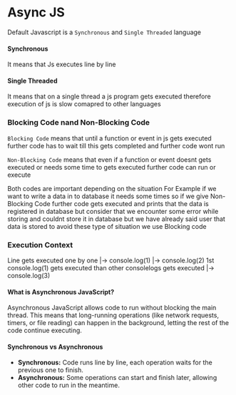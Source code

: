 # Async JS

Default Javascript is a `Synchronous` and `Single Threaded` language

#### Synchronous 
It means that Js executes line by line

#### Single Threaded
It means that on a single thread a js program gets executed therefore execution of js is slow comapred to other languages

### Blocking Code nand Non-Blocking Code
`Blocking Code` means that until a function or event in js gets executed further code has to wait till this gets completed and further code wont run

`Non-Blocking Code` means that even if a function or event doesnt gets executed or needs some time to gets executed further code can run or execute 

Both codes are important depending on the situation
For Example if we want to write a data in to database it needs some times so if we give Non-Blocking Code further code gets executed and prints that the data is registered in database but consider that we encounter some error while storing and couldnt store it in database but we have already said user that data is stored to avoid these type of situation we use Blocking code
### Execution Context
Line gets executed one by one
|-> console.log(1)
|-> console.log(2)         1st console.log(1) gets executed than other consolelogs gets executed
|-> console.log(3)

#### What is Asynchronous JavaScript?
Asynchronous JavaScript allows code to run without blocking the main thread. This means that long-running operations (like network requests, timers, or file reading) can happen in the background, letting the rest of the code continue executing.

#### Synchronous vs Asynchronous
- **Synchronous:** Code runs line by line, each operation waits for the previous one to finish.
- **Asynchronous:** Some operations can start and finish later, allowing other code to run in the meantime.



